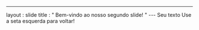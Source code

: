 ---
 layout : slide 
title : " Bem-vindo ao nosso segundo slide! " 
--- Seu texto Use a seta esquerda para voltar!

